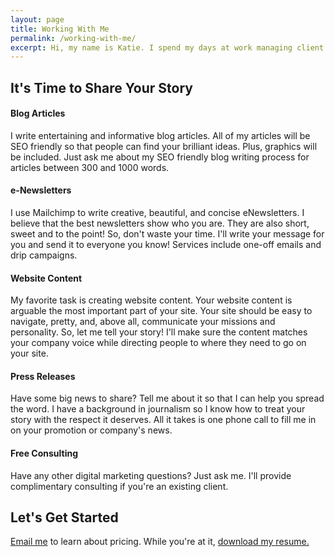 ```yaml
---
layout: page
title: Working With Me
permalink: /working-with-me/
excerpt: Hi, my name is Katie. I spend my days at work managing client accounts and editorial calendars & then come home to my to write, read, knit & plan out outdoor activities to do on the weekends.
---
```


<div class="service-headers">
  <h2>It's Time to Share Your Story</h2>
</div>

<div class="service">
<i class="fa fa fa-rss" aria-hidden="true"></i>
  <h4><strong>Blog Articles</strong></h4>
    <p>
      I write entertaining and informative blog articles. All of my articles will be SEO friendly so that people can find your brilliant ideas. Plus, graphics will be included. Just ask me about my SEO friendly blog writing process for articles between 300 and 1000 words.
    </p>
</div>

<div class="service">
  <i class="fa fa-telegram" aria-hidden="true"></i>
  <h4><strong>e-Newsletters</strong></h4>
    <p>
      I use Mailchimp to write creative, beautiful, and concise eNewsletters. I believe that the best newsletters show who you are. They are also short, sweet and to the point! So, don't waste your time. I'll write your message for you and send it to everyone you know! Services include one-off emails and drip campaigns.
    </p>
</div>

<div class="service">
  <i class="fa fa-laptop" aria-hidden="true"></i>
  <h4><strong>Website Content</strong></h4>
    <p>
      My favorite task is creating website content. Your website content is arguable the most important part of your site. Your site should be easy to navigate, pretty, and, above all, communicate your missions and personality. So, let me tell your story! I'll make sure the content matches your company voice while directing people to where they need to go on your site.
    </p>
</div>

<div class="service">
  <i class="fa fa-newspaper-o" aria-hidden="true"></i>
  <h4><strong>Press Releases</strong></h4>
    <p>
      Have some big news to share? Tell me about it so that I can help you spread the word. I have a background in journalism so I know how to treat your story with the respect it deserves. All it takes is one phone call to fill me in on your promotion or company's news.
    </p>
</div>


<h4>Free Consulting</h4>
  <p>
    Have any other digital marketing questions? Just ask me. I'll provide complimentary consulting if you're an existing client.
  </p>

<div class="take-action">
  <div id="inner-icon">
    <i class="fa fa-pencil" aria-hidden="true"></i>
  </div>
  <div id="inner-action">
    <h2>Let's Get Started</h2>
    <p><a href="mailto:ktagilbert@gmail.com">Email me</a> to learn about pricing. While you're at it, <a href="{{ site.github.url }}/assets/katie-gilbert-resume.pdf" download="katie-gilbert-resume.pdf">download my resume.</a></p>
  </div>
</div>
